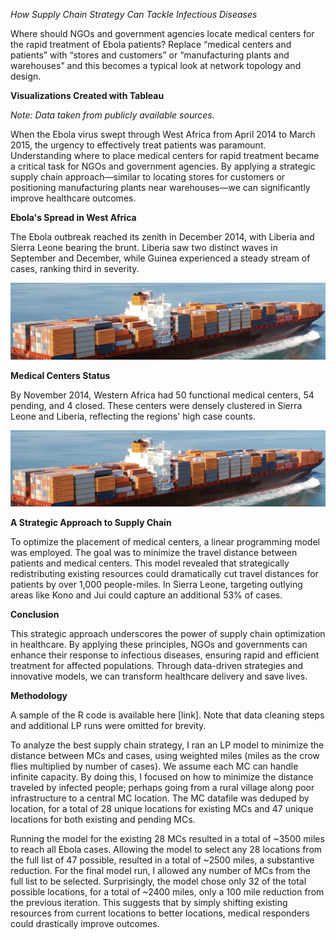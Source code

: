 *How Supply Chain Strategy Can Tackle Infectious Diseases*

Where should NGOs and government agencies locate medical centers for the rapid treatment of Ebola patients? Replace “medical centers and patients” with “stores and customers” or “manufacturing plants and warehouses” and this becomes a typical look at network topology and design. 

**Visualizations Created with Tableau** 

*Note: Data taken from publicly available sources.*

When the Ebola virus swept through West Africa from April 2014 to March 2015, the urgency to effectively treat patients was paramount. Understanding where to place medical centers for rapid treatment became a critical task for NGOs and government agencies. By applying a strategic supply chain approach—similar to locating stores for customers or positioning manufacturing plants near warehouses—we can significantly improve healthcare outcomes.

**Ebola's Spread in West Africa**

The Ebola outbreak reached its zenith in December 2014, with Liberia and Sierra Leone bearing the brunt. Liberia saw two distinct waves in September and December, while Guinea experienced a steady stream of cases, ranking third in severity.

![Timeline of Outbreaks by Country](./assets/tanker_image.png)

**Medical Centers Status**

By November 2014, Western Africa had 50 functional medical centers, 54 pending, and 4 closed. These centers were densely clustered in Sierra Leone and Liberia, reflecting the regions' high case counts. 

![Map of Western Africa](./assets/tanker_image.png)


**A Strategic Approach to Supply Chain**

To optimize the placement of medical centers, a linear programming model was employed. The goal was to minimize the travel distance between patients and medical centers. This model revealed that strategically redistributing existing resources could dramatically cut travel distances for patients by over 1,000 people-miles. In Sierra Leone, targeting outlying areas like Kono and Jui could capture an additional 53% of cases.

**Conclusion**

This strategic approach underscores the power of supply chain optimization in healthcare. By applying these principles, NGOs and governments can enhance their response to infectious diseases, ensuring rapid and efficient treatment for affected populations. Through data-driven strategies and innovative models, we can transform healthcare delivery and save lives.


**Methodology**

A sample of the R code is available here [link]. Note that data cleaning steps and additional LP runs were omitted for brevity. 

To analyze the best supply chain strategy, I ran an LP model to minimize the distance between MCs and cases, using weighted miles (miles as the crow flies multiplied by number of cases). We assume each MC can handle infinite capacity. By doing this, I focused on how to minimize the distance traveled by infected people; perhaps going from a rural village along poor infrastructure to a central MC location. The MC datafile was deduped by location, for a total of 28 unique locations for existing MCs and 47 unique locations for both existing and pending MCs.

Running the model for the existing 28 MCs resulted in a total of ~3500 miles to reach all Ebola cases. Allowing the model to select any 28 locations from the full list of 47 possible, resulted in a total of ~2500 miles, a substantive reduction. For the final model run, I allowed any number of MCs from the full list to be selected. Surprisingly, the model chose only 32 of the total possible locations, for a total of ~2400 miles, only a 100 mile reduction from the previous iteration. This suggests that by simply shifting existing resources from current locations to better locations, medical responders could drastically improve outcomes. 

